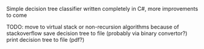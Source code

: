 Simple decision tree classifier written completely in C#, more improvements to come

TODO:
	move to virtual stack or non-recursion algorithms because of stackoverflow
	save decision tree to file (probably via binary convertor?)
	print decision tree to file (pdf?)
